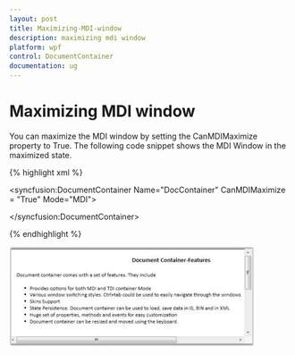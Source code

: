 ```yaml
---
layout: post
title: Maximizing-MDI-window
description: maximizing mdi window
platform: wpf
control: DocumentContainer
documentation: ug
---
```


# Maximizing MDI window

You can maximize the MDI window by setting the CanMDIMaximize property to True. The following code snippet shows the MDI Window in the maximized state.



{% highlight xml %}



<!-- Adding Document Container -->

<syncfusion:DocumentContainer Name="DocContainer" CanMDIMaximize = "True"  Mode="MDI">

<FlowDocumentScrollViewer syncfusion:DocumentContainer.Header="Features">

</FlowDocumentScrollViewer>


</syncfusion:DocumentContainer>

{% endhighlight %}

![](Maximizing-MDI-window_images/Maximizing-MDI-window_img1.jpeg)



